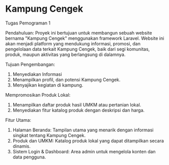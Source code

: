 # Kampung Cengek
Tugas Pemograman 1

Pendahuluan:
Proyek ini bertujuan untuk membangun sebuah website bernama "Kampung Cengek" menggunakan framework Laravel. Website ini akan menjadi platform yang mendukung informasi, promosi, dan pengelolaan data terkait Kampung Cengek, baik dari segi komunitas, produk, maupun aktivitas yang berlangsung di dalamnya.

Tujuan Pengembangan:
1. Menyediakan Informasi
2. Menampilkan profil, dan potensi Kampung Cengek.
3. Menyajikan kegiatan di kampung.

Mempromosikan Produk Lokal:
1. Menampilkan daftar produk hasil UMKM atau pertanian lokal.
2. Menyediakan fitur katalog produk dengan deskripsi dan harga.

Fitur Utama:
1. Halaman Beranda: Tampilan utama yang menarik dengan informasi singkat tentang Kampung Cengek.
2. Produk dan UMKM: Katalog produk lokal yang dapat ditampilkan secara dinamis.
3. Sistem Login & Dashboard: Area admin untuk mengelola konten dan data pengguna.
